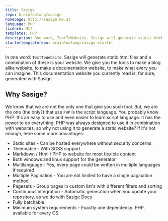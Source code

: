 ```yaml
---
title: Sasige
repo: brainfoolong/sasige
homepage: http://sasige.0x.at
language: PHP
license: MIT
templates: PHP
description: One word, TextToWebsite. Sasige will generate static html files and a combination of these is your website.
startertemplaterepo: brainfoolong/sasige-starter
---
```


In one word: `TextToWebsite`. Sasige will generate static html files and a combination of these is your website. We give you the tools to make a blog alike website, to make a documentation website, to make what every you can imagine. This documentation website you currently read is, for sure, generated with Sasige.

## Why Sasige?
We know that we are not the only one that give you such tool. But, we are the one (the only?) that use `PHP` is the script language. You probably know PHP. It's an easy to use and even easier to learn script language. It has the power to do everything. PHP was always designed to use it in combination with websites, so why not using it to generate a static website? If it's not enough, here some more advantages:

* Static sites - Can be hosted everywhere without security concerns
* Themeable - With SCSS support
* Markdown / Html / PHP to website for most flexible content
* Both windows and linux support for the generator
* Multilanguage - Yes, every page could be written in multiple languages if required
* Multiple Pagination - You are not limited to have a single pagination method
* Pagesets - Group pages in custom list's with different filters and sorting
* Continuous integration - Automatic generation when you update your repository, as we do with [Sasige Docs](https://travis-ci.org/brainfoolong/sasige-docs)
* Fully batchable
* Minimum system requirements - Exactly one dependency: PHP, available for every OS
